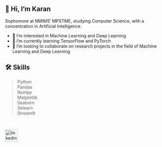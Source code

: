 ## 👋 Hi, I’m Karan 

Sophomore at NMIMS’ MPSTME, studying Computer Science, with a concentration in Artificial Intelligence.

- 👀 I’m interested in Machine Learning and Deep Learning 
- 🌱 I’m currently learning TensorFlow and PyTorch
- 👯 I’m looking to collaborate on research projects in the field of Machine Learning and Deep Learning

## 🛠️ Skills
> Python <br>
> Pandas <br>
> Numpy <br>
> Matplotlib <br>
> Seaborn <br>
> Sklearn <br>
> Streamlit <br>

<br>
<!---
Karan-Manikani/Karan-Manikani is a ✨ special ✨ repository because its `README.md` (this file) appears on your GitHub profile.
You can click the Preview link to take a look at your changes.
--->

[<img src='https://cdn-icons-png.flaticon.com/512/174/174857.png' alt='linkedin' height='40'>](https://www.linkedin.com/in/karan-manikani/) 

